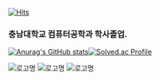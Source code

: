 [![Hits](https://hits.seeyoufarm.com/api/count/incr/badge.svg?url=https%3A%2F%2Fgithub.com%2Fyrrho2%2Fhit-counter&count_bg=%2379C83D&title_bg=%23555555&icon=&icon_color=%23E7E7E7&title=hits&edge_flat=false)](https://hits.seeyoufarm.com)

### 충남대학교 컴퓨터공학과 학사졸업.


[![Anurag's GitHub stats](https://github-readme-stats.vercel.app/api?username=yrrho2)](https://github.com/anuraghazra/github-readme-stats)[![Solved.ac Profile](http://mazassumnida.wtf/api/v2/generate_badge?boj=yrrho2)](https://solved.ac/yrrho2/)

![로고명](https://img.shields.io/badge/C-007396.svg?&style=for-the-badge&logoColor=black)
![로고명](https://img.shields.io/badge/Cpp-007396.svg?&style=for-the-badge&logo=C++&logoColor=gray)
![로고명](https://img.shields.io/badge/JAVA-007396.svg?&style=for-the-badge&logo=JAVA&logoColor=White)

